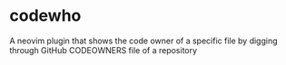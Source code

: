 # codewho
A neovim plugin that shows the code owner of a specific file by digging through GitHub CODEOWNERS file of a repository
